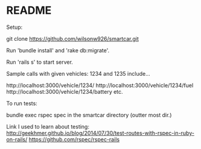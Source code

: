 # README

Setup:

git clone https://github.com/wilsonw926/smartcar.git

Run 'bundle install' and 'rake db:migrate'.

Run 'rails s' to start server. 

Sample calls with given vehicles: 1234 and 1235 include...

http://localhost:3000/vehicle/1234/
http://localhost:3000/vehicle/1234/fuel
http://localhost:3000/vehicle/1234/battery
etc.

To run tests:

bundle exec rspec spec in the smartcar directory (outter most dir.)

Link I used to learn about testing:
http://geekhmer.github.io/blog/2014/07/30/test-routes-with-rspec-in-ruby-on-rails/
https://github.com/rspec/rspec-rails
